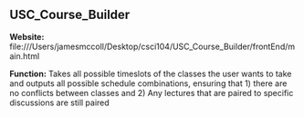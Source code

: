 ## USC_Course_Builder

**Website:** file:///Users/jamesmccoll/Desktop/csci104/USC_Course_Builder/frontEnd/main.html

**Function:** Takes all possible timeslots of the classes the user wants to take and outputs all possible schedule combinations, ensuring that 1) there are no conflicts between classes and 2) Any lectures that are paired to specific discussions are still paired